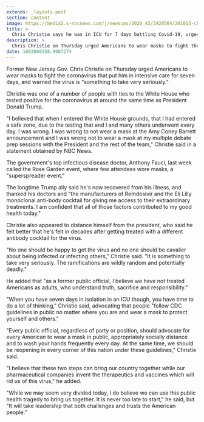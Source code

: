 ```yaml
--- 
extends: _layouts.post 
section: content 
image: https://media2.s-nbcnews.com/j/newscms/2020_42/3420564/201015-chris-christie-ac-625p_0c139846edf88438705ac30409e910f2.nbcnews-fp-1200-630.jpg 
title: > 
  Chris Christie says he was in ICU for 7 days battling Covid-19, urges Americans to wear masks 
description: > 
  Chris Christie on Thursday urged Americans to wear masks to fight the coronavirus that put him in intensive care for seven days, and warned the virus is "something to take very seriously.""No one should be happy to get the virus and no one should be cavalier about being infected or infecting others," Christie said.He added that "as a former public official, I believe we have not treated Americans as adults, who understand truth, sacrifice and responsibility."At the same time, we should be reopening in every corner of this nation under these guidelines," Christie said."While we may seem very divided today, I do believe we can use this public health tragedy to bring us together. 
date: 1602808358.9087274 
--- 
```

Former New Jersey Gov. Chris Christie on Thursday urged Americans to wear masks to fight the coronavirus that put him in intensive care for seven days, and warned the virus is "something to take very seriously."

Christie was one of a number of people with ties to the White House who tested positive for the coronavirus at around the same time as President Donald Trump.

"I believed that when I entered the White House grounds, that I had entered a safe zone, due to the testing that and I and many others underwent every day. I was wrong. I was wrong to not wear a mask at the Amy Coney Barrett announcement and I was wrong not to wear a mask at my multiple debate prep sessions with the President and the rest of the team," Christie said in a statement obtained by NBC News.

The government's top infectious disease doctor, Anthony Fauci, last week called the Rose Garden event, where few attendees wore masks, a "superspreader event."

The longtime Trump ally said he's now recovered from his illness, and thanked his doctors and "the manufacturers of Remdesivir and the Eli Lilly monoclonal anti-body cocktail for giving me access to their extraordinary treatments. I am confident that all of those factors contributed to my good health today."

Christie also appeared to distance himself from the president, who said he felt better that he's felt in decades after getting treated with a different antibody cocktail for the virus.

"No one should be happy to get the virus and no one should be cavalier about being infected or infecting others," Christie said. "It is something to take very seriously. The ramifications are wildly random and potentially deadly."

He added that "as a former public official, I believe we have not treated Americans as adults, who understand truth, sacrifice and responsibility."

"When you have seven days in isolation in an ICU though, you have time to do a lot of thinking," Christie said, advocating that people "follow CDC guidelines in public no matter where you are and wear a mask to protect yourself and others."

"Every public official, regardless of party or position, should advocate for every American to wear a mask in public, appropriately socially distance and to wash your hands frequently every day. At the same time, we should be reopening in every corner of this nation under these guidelines," Christie said.

"I believe that these two steps can bring our country together while our pharmaceutical companies invent the therapeutics and vaccines which will rid us of this virus," he added.

"While we may seem very divided today, I do believe we can use this public health tragedy to bring us together. It is never too late to start," he said, but "It will take leadership that both challenges and trusts the American people."